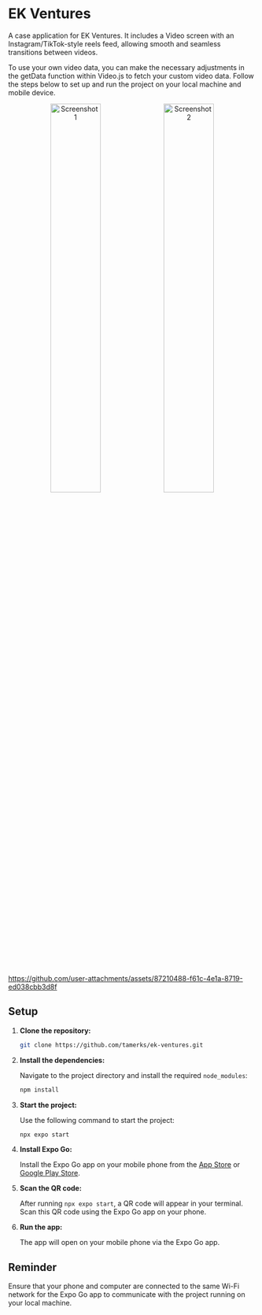 
# EK Ventures

A case application for EK Ventures. It includes a Video screen with an Instagram/TikTok-style reels feed, allowing smooth and seamless transitions between videos.

To use your own video data, you can make the necessary adjustments in the getData function within Video.js to fetch your custom video data.
Follow the steps below to set up and run the project on your local machine and mobile device.

<p align="center">
  <img src="https://i.imgur.com/EDLn79J.jpeg" width="45%" alt="Screenshot 1">
  <img src="https://i.imgur.com/P5nrG5i.jpeg" width="45%" alt="Screenshot 2">
</p>



https://github.com/user-attachments/assets/87210488-f61c-4e1a-8719-ed038cbb3d8f


## Setup

1. **Clone the repository:**

   ```bash
   git clone https://github.com/tamerks/ek-ventures.git
   ```

2. **Install the dependencies:**

   Navigate to the project directory and install the required `node_modules`:

   ```bash
   npm install
   ```

3. **Start the project:**

   Use the following command to start the project:

   ```bash
   npx expo start
   ```

4. **Install Expo Go:**

   Install the Expo Go app on your mobile phone from the [App Store](https://apps.apple.com/us/app/expo-go/id982107779) or [Google Play Store](https://play.google.com/store/apps/details?id=host.exp.exponent&hl=en).

5. **Scan the QR code:**

   After running `npx expo start`, a QR code will appear in your terminal. Scan this QR code using the Expo Go app on your phone.

6. **Run the app:**

   The app will open on your mobile phone via the Expo Go app.

## Reminder

Ensure that your phone and computer are connected to the same Wi-Fi network for the Expo Go app to communicate with the project running on your local machine.
